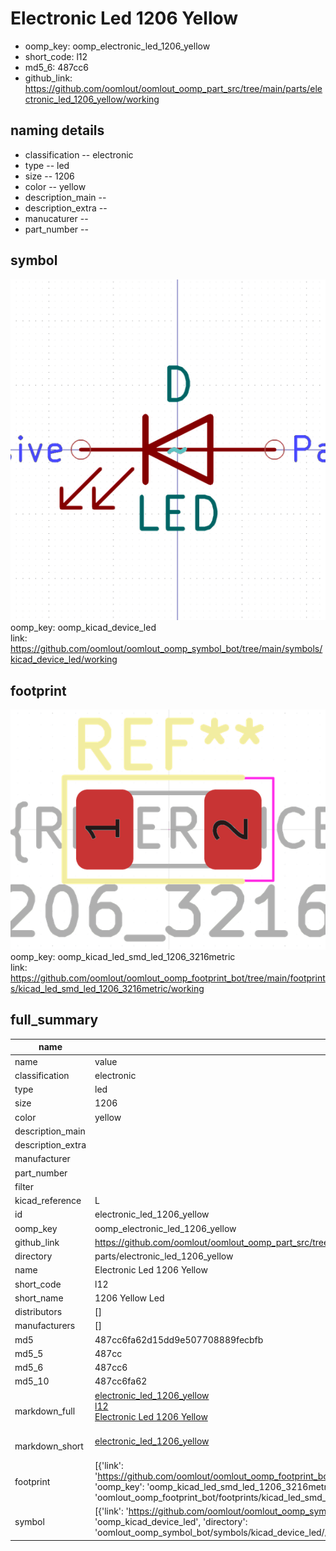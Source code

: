 # Electronic Led 1206 Yellow

  
* oomp_key: oomp_electronic_led_1206_yellow 
* short_code: l12
* md5_6: 487cc6  
* github_link: https://github.com/oomlout/oomlout_oomp_part_src/tree/main/parts/electronic_led_1206_yellow/working  
## naming details
* classification -- electronic
* type -- led
* size -- 1206
* color -- yellow
* description_main -- 
* description_extra -- 
* manucaturer -- 
* part_number -- 



## symbol

![](symbol/0/working/working_600.png)  
oomp_key: oomp_kicad_device_led  
link: https://github.com/oomlout/oomlout_oomp_symbol_bot/tree/main/symbols/kicad_device_led/working  

## footprint

![](footprint/0/working/working_600.png)  
oomp_key: oomp_kicad_led_smd_led_1206_3216metric  
link: https://github.com/oomlout/oomlout_oomp_footprint_bot/tree/main/footprints/kicad_led_smd_led_1206_3216metric/working  

## full_summary
| name | value | 
| --- | --- | 
| name | value | 
| classification | electronic | 
| type | led | 
| size | 1206 | 
| color | yellow | 
| description_main |  | 
| description_extra |  | 
| manufacturer |  | 
| part_number |  | 
| filter |  | 
| kicad_reference | L | 
| id | electronic_led_1206_yellow | 
| oomp_key | oomp_electronic_led_1206_yellow | 
| github_link | https://github.com/oomlout/oomlout_oomp_part_src/tree/main/parts/electronic_led_1206_yellow/working | 
| directory | parts/electronic_led_1206_yellow | 
| name | Electronic Led 1206 Yellow | 
| short_code | l12 | 
| short_name | 1206 Yellow Led | 
| distributors | [] | 
| manufacturers | [] | 
| md5 | 487cc6fa62d15dd9e507708889fecbfb | 
| md5_5 | 487cc | 
| md5_6 | 487cc6 | 
| md5_10 | 487cc6fa62 | 
| markdown_full | [electronic_led_1206_yellow](https://github.com/oomlout/oomlout_oomp_part_src/tree/main/parts/electronic_led_1206_yellow/working)<br>[l12](https://github.com/oomlout/oomlout_oomp_part_src/tree/main/parts/electronic_led_1206_yellow/working)<br>[Electronic Led 1206 Yellow](https://github.com/oomlout/oomlout_oomp_part_src/tree/main/parts/electronic_led_1206_yellow/working)<br><br> | 
| markdown_short | [electronic_led_1206_yellow](https://github.com/oomlout/oomlout_oomp_part_src/tree/main/parts/electronic_led_1206_yellow/working)<br><br> | 
| footprint | [{'link': 'https://github.com/oomlout/oomlout_oomp_footprint_bot/tree/main/foootprntss/kicad_led_smd_led_1206_3216metric', 'oomp_key': 'oomp_kicad_led_smd_led_1206_3216metric', 'directory': 'oomlout_oomp_footprint_bot/footprints/kicad_led_smd_led_1206_3216metric//working/working.kicad_mod'}] | 
| symbol | [{'link': 'https://github.com/oomlout/oomlout_oomp_symbol_bot/tree/main/symbols/kicad_device_led', 'oomp_key': 'oomp_kicad_device_led', 'directory': 'oomlout_oomp_symbol_bot/symbols/kicad_device_led//working/working.kicad_sym'}] | 
